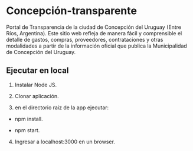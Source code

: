 # Concepción-transparente

Portal de Transparencia de la ciudad de Concepción del Uruguay (Entre Ríos, Argentina).
Este sitio web refleja de manera fácil y comprensible el detalle de gastos, compras, proveedores, contrataciones y otras modalidades a partir de la información oficial que publica la Municipalidad de Concepción del Uruguay. 


## Ejecutar en local

1) Instalar Node JS.

2) Clonar aplicación.

3) en el directorio raiz de la app ejecutar:

  * npm install.

  * npm start.

4) Ingresar a localhost:3000 en un browser.
